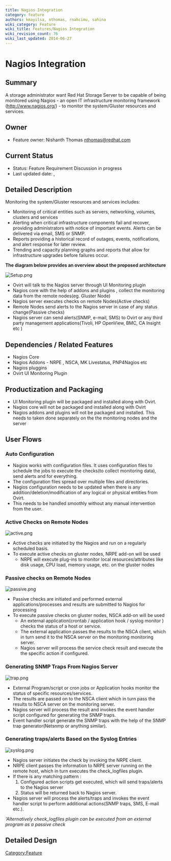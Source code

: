 ```yaml
---
title: Nagios Integration
category: feature
authors: kmayilsa, nthomas, rnahcimu, sahina
wiki_category: Feature
wiki_title: Features/Nagios Integration
wiki_revision_count: 76
wiki_last_updated: 2014-06-27
---
```


# Nagios Integration

## Summary

A storage administrator want Red Hat Storage Server to be capable of being monitored using Nagios - an open IT infrastructure monitoring framework (http://www.nagios.org/) - to monitor the system/Gluster resources and services.

## Owner

*   Feature owner: Nishanth Thomas <nthomas@redhat.com>

## Current Status

*   Status: Feature Requirement Discussion in progress
*   Last updated date: ,

## Detailed Description

Monitoring the system/Gluster resources and services includes:

*   Monitoring of critical entities such as servers, networking, volumes, clusters and services
*   Alerting when critical infrastructure components fail and recover, providing administrators with notice of important events. Alerts can be delivered via email, SMS or SNMP.
*   Reports providing a historical record of outages, events, notifications, and alert response for later review.
*   Trending and capacity planning graphs and reports that allow for infrastructure upgrades before failures occur.

**The diagram below provides an overview about the proposed architecture**

![](Setup.png "Setup.png")

*   Ovirt will talk to the Nagios server through UI Monitoring plugin
*   Nagios core with the help of addons and plugins , collect the monitoring data from the remote nodes(eg. Gluster Node)
*   Nagios server executes checks on remote Nodes(Active checks)
*   Remote Nodes send alerts to the Nagios server in case of any status change(Passive checks)
*   Nagios server can send alerts(SNMP, e-mail, SMS) to Ovirt or any third party management applications(Tivoli, HP OpenView, BMC, CA Insight etc )

## Dependencies / Related Features

*   Nagios Core
*   Nagios Addons - NRPE , NSCA, MK Livestatus, PNP4Nagios etc
*   Nagios pluggins
*   Ovirt UI Monitoring Plugin

## Productization and Packaging

*   UI Monitoring plugin will be packaged and installed along with Ovirt.
*   Nagios core will not be packaged and installed along with Ovirt
*   Nagios addons and plugins will not be packaged and installed. This needs to taken done separately on the the monitoring nodes and the server

## User Flows

### Auto Configuration

*   Nagios works with configuration files. It uses configuration files to schedule the jobs to execute the checks(to collect monitoring data), send alerts and for everything.
*   The configuration files spread over multiple files and directories.
*   Nagios configuration needs to be updated when there is any addition/deletion/modification of any logical or physical entities from Ovirt.
*   This needs to be handled smoothly without any manual intervention from the user.

### Active Checks on Remote Nodes

![](active.png "active.png")

*   Active checks are initiated by the Nagios and run on a regularly scheduled basis.
*   To execute active checks on gluster nodes, NRPE add-on will be used
    -   NRPE will execute plug-ins to monitor local resources/attributes like disk usage, CPU load, memory usage, etc. on the gluster nodes

### Passive checks on Remote Nodes

![](passive.png "passive.png")

*   Passive checks are initiated and performed external applications/processes and results are submitted to Nagios for processing
*   To execute passive checks on gluster nodes, NSCA add-on will be used
    -   An external application(crontab / application hook / syslog monitor ) checks the status of a host or service.
    -   The external application passes the results to the NSCA client, which in turn send it to the NSCA server on the monitoring monitoring server.
    -   Nagios server will process the service check result and execute the the specific action if configured.

### Generating SNMP Traps From Nagios Server

![](trap.png "trap.png")

*   External Program/script or cron jobs or Application hooks monitor the status of specific resources/services.
*   The results are passed on to the NSCA client which in turn pass the results to NSCA server on the monitoring server.
*   Nagios server will process the result and invokes the event handler script configured for generating the SNMP traps.
*   Event handler script generate the SNMP traps with the help of the SNMP trap generator(Netsnmp or anything similar).

### Generating traps/alerts Based on the Syslog Entries

![](syslog.png "syslog.png")

*   Nagios server initiates the check by invoking the NRPE client.
*   NRPE client passes the information to NRPE server running on the remote host, which in turn executes the check_logfiles plugin.
*   If there is any matching pattern :
    1.  Configured action scripts get executed, which will send traps/alerts to the Nagios server
    2.  Status will be returned back to Nagios server.
*   Nagios server will process the alerts/traps and invokes the event handler script to perform additional actions(SNMP traps, SMS, E-mail etc.).

*'Alternatively check_logfiles plugin can be executed from an external program as a passive check*

## Detailed Design

<Category:Feature>
